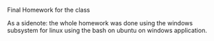 Final Homework for the class 

As a sidenote: the whole homework was done using the windows subsystem for linux using the bash on ubuntu on windows application.
